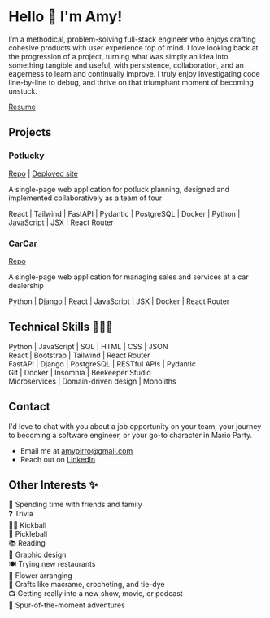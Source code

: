 # Hello 👋 I'm Amy!

I’m a methodical, problem-solving full-stack engineer who enjoys crafting cohesive products with user experience top of mind. I love looking back at the progression of a project, turning what was simply an idea into something tangible and useful, with persistence, collaboration, and an eagerness to learn and continually improve. I truly enjoy investigating code line-by-line to debug, and thrive on that triumphant moment of becoming unstuck.

[Resume](https://docs.google.com/document/d/1Wr1bObk32pCDblDPZD6LDrLnV8agWQC7ZSfqs1n4M5Q/edit?usp=sharing)

## Projects

### Potlucky

[Repo](https://gitlab.com/datamaam/potlucky)  |  [Deployed site](https://datamaam.gitlab.io/Potlucky/)

A single-page web application for potluck planning, designed and implemented collaboratively as a team of four

React | Tailwind | FastAPI | Pydantic | PostgreSQL | Docker | Python | JavaScript | JSX | React Router


### CarCar

[Repo](https://gitlab.com/amypirro/project-beta)

A single-page web application for managing sales and services at a car dealership

Python | Django | React | JavaScript | JSX | Docker | React Router

## Technical Skills 👩🏻‍💻

Python | JavaScript | SQL | HTML | CSS | JSON<br>
React | Bootstrap | Tailwind | React Router<br>
FastAPI | Django | PostgreSQL | RESTful APIs | Pydantic<br>
Git | Docker | Insomnia | Beekeeper Studio<br>
Microservices | Domain-driven design | Monoliths

## Contact

I'd love to chat with you about a job opportunity on your team, your journey to becoming a software engineer, or your go-to character in Mario Party.

- Email me at amypirro@gmail.com
- Reach out on [LinkedIn](https://www.linkedin.com/in/amypirro/)

## Other Interests ✨

💖 Spending time with friends and family<br>
❓ Trivia<br>
🏃🏻 Kickball<br>
🏓 Pickleball<br>
📚 Reading<br>
🎨 Graphic design<br>
🍽️ Trying new restaurants<br>
💐 Flower arranging<br>
🧵 Crafts like macrame, crocheting, and tie-dye<br>
📺 Getting really into a new show, movie, or podcast<br>
🎢 Spur-of-the-moment adventures
